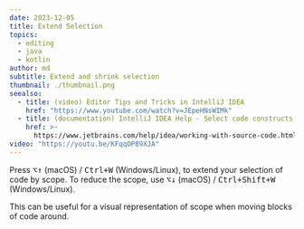 ```yaml
---
date: 2023-12-05
title: Extend Selection
topics:
  - editing
  - java
  - kotlin
author: md
subtitle: Extend and shrink selection
thumbnail: ./thumbnail.png
seealso:
  - title: (video) Editor Tips and Tricks in IntelliJ IDEA
    href: "https://www.youtube.com/watch?v=JEpeHNsWIMk"
  - title: (documentation) IntelliJ IDEA Help - Select code constructs
    href: >-
      https://www.jetbrains.com/help/idea/working-with-source-code.html#editor_code_selection
video: "https://youtu.be/KFqqOP89XJA"
---
```


Press <kbd>⌥↑</kbd> (macOS) / <kbd>Ctrl+W</kbd> (Windows/Linux), to extend your selection of code by scope. To reduce the scope, use <kbd>⌥↓</kbd> (macOS) / <kbd>Ctrl+Shift+W</kbd> (Windows/Linux).

This can be useful for a visual representation of scope when moving blocks of code around.
